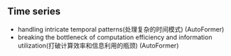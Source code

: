 ## Time series
- handling intricate temporal patterns(处理复杂的时间模式) (AutoFormer)
- breaking the bottleneck of computation efficiency and information utilization(打破计算效率和信息利用的瓶颈) (AutoFormer)